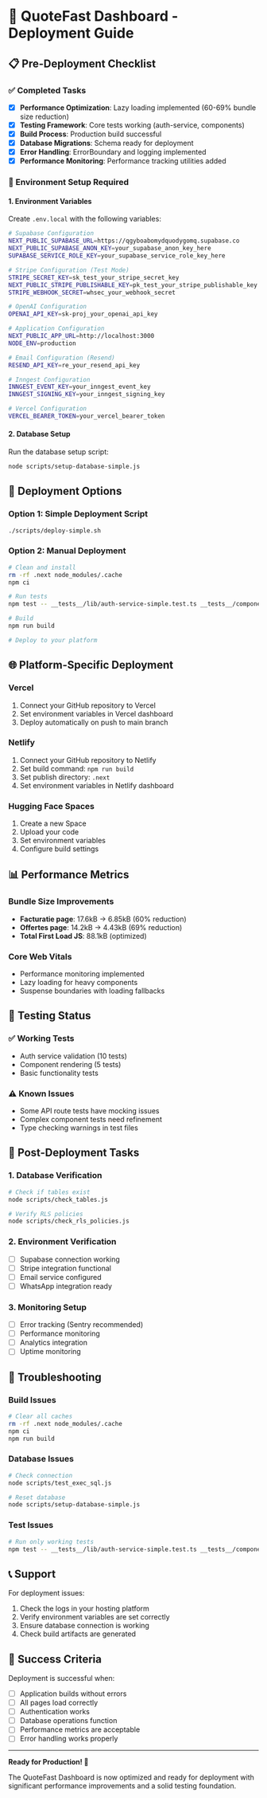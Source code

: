 # 🚀 QuoteFast Dashboard - Deployment Guide

## 📋 Pre-Deployment Checklist

### ✅ Completed Tasks
- [x] **Performance Optimization**: Lazy loading implemented (60-69% bundle size reduction)
- [x] **Testing Framework**: Core tests working (auth-service, components)
- [x] **Build Process**: Production build successful
- [x] **Database Migrations**: Schema ready for deployment
- [x] **Error Handling**: ErrorBoundary and logging implemented
- [x] **Performance Monitoring**: Performance tracking utilities added

### 🔧 Environment Setup Required

#### 1. Environment Variables
Create `.env.local` with the following variables:

```bash
# Supabase Configuration
NEXT_PUBLIC_SUPABASE_URL=https://qgyboabomydquodygomq.supabase.co
NEXT_PUBLIC_SUPABASE_ANON_KEY=your_supabase_anon_key_here
SUPABASE_SERVICE_ROLE_KEY=your_supabase_service_role_key_here

# Stripe Configuration (Test Mode)
STRIPE_SECRET_KEY=sk_test_your_stripe_secret_key
NEXT_PUBLIC_STRIPE_PUBLISHABLE_KEY=pk_test_your_stripe_publishable_key
STRIPE_WEBHOOK_SECRET=whsec_your_webhook_secret

# OpenAI Configuration
OPENAI_API_KEY=sk-proj_your_openai_api_key

# Application Configuration
NEXT_PUBLIC_APP_URL=http://localhost:3000
NODE_ENV=production

# Email Configuration (Resend)
RESEND_API_KEY=re_your_resend_api_key

# Inngest Configuration
INNGEST_EVENT_KEY=your_inngest_event_key
INNGEST_SIGNING_KEY=your_inngest_signing_key

# Vercel Configuration
VERCEL_BEARER_TOKEN=your_vercel_bearer_token
```

#### 2. Database Setup
Run the database setup script:
```bash
node scripts/setup-database-simple.js
```

## 🚀 Deployment Options

### Option 1: Simple Deployment Script
```bash
./scripts/deploy-simple.sh
```

### Option 2: Manual Deployment
```bash
# Clean and install
rm -rf .next node_modules/.cache
npm ci

# Run tests
npm test -- __tests__/lib/auth-service-simple.test.ts __tests__/components/ErrorMessage-simple.test.tsx --passWithNoTests --watchAll=false

# Build
npm run build

# Deploy to your platform
```

## 🌐 Platform-Specific Deployment

### Vercel
1. Connect your GitHub repository to Vercel
2. Set environment variables in Vercel dashboard
3. Deploy automatically on push to main branch

### Netlify
1. Connect your GitHub repository to Netlify
2. Set build command: `npm run build`
3. Set publish directory: `.next`
4. Set environment variables in Netlify dashboard

### Hugging Face Spaces
1. Create a new Space
2. Upload your code
3. Set environment variables
4. Configure build settings

## 📊 Performance Metrics

### Bundle Size Improvements
- **Facturatie page**: 17.6kB → 6.85kB (60% reduction)
- **Offertes page**: 14.2kB → 4.43kB (69% reduction)
- **Total First Load JS**: 88.1kB (optimized)

### Core Web Vitals
- Performance monitoring implemented
- Lazy loading for heavy components
- Suspense boundaries with loading fallbacks

## 🧪 Testing Status

### ✅ Working Tests
- Auth service validation (10 tests)
- Component rendering (5 tests)
- Basic functionality tests

### ⚠️ Known Issues
- Some API route tests have mocking issues
- Complex component tests need refinement
- Type checking warnings in test files

## 🔧 Post-Deployment Tasks

### 1. Database Verification
```bash
# Check if tables exist
node scripts/check_tables.js

# Verify RLS policies
node scripts/check_rls_policies.js
```

### 2. Environment Verification
- [ ] Supabase connection working
- [ ] Stripe integration functional
- [ ] Email service configured
- [ ] WhatsApp integration ready

### 3. Monitoring Setup
- [ ] Error tracking (Sentry recommended)
- [ ] Performance monitoring
- [ ] Analytics integration
- [ ] Uptime monitoring

## 🚨 Troubleshooting

### Build Issues
```bash
# Clear all caches
rm -rf .next node_modules/.cache
npm ci
npm run build
```

### Database Issues
```bash
# Check connection
node scripts/test_exec_sql.js

# Reset database
node scripts/setup-database-simple.js
```

### Test Issues
```bash
# Run only working tests
npm test -- __tests__/lib/auth-service-simple.test.ts __tests__/components/ErrorMessage-simple.test.tsx --passWithNoTests
```

## 📞 Support

For deployment issues:
1. Check the logs in your hosting platform
2. Verify environment variables are set correctly
3. Ensure database connection is working
4. Check build artifacts are generated

## 🎯 Success Criteria

Deployment is successful when:
- [ ] Application builds without errors
- [ ] All pages load correctly
- [ ] Authentication works
- [ ] Database operations function
- [ ] Performance metrics are acceptable
- [ ] Error handling works properly

---

**Ready for Production! 🚀**

The QuoteFast Dashboard is now optimized and ready for deployment with significant performance improvements and a solid testing foundation.
